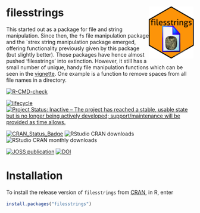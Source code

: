 
# filesstrings <img src="man/figures/logo.png" align="right" height=140/>

This started out as a package for file and string manipulation. Since
then, the `fs` file manipulation package and the \`strex string
manipulation package emerged, offering functionality previously given by
this package (but slightly better). Those packages have hence almost
pushed ‘filesstrings’ into extinction. However, it still has a small
number of unique, handy file manipulation functions which can be seen in
the
[vignette](https://cran.r-project.org/package=filesstrings/vignettes/files.html).
One example is a function to remove spaces from all file names in a
directory.

[![R-CMD-check](https://github.com/rorynolan/filesstrings/actions/workflows/R-CMD-check.yaml/badge.svg)](https://github.com/rorynolan/filesstrings/actions/workflows/R-CMD-check.yaml)

[![lifecycle](https://img.shields.io/badge/lifecycle-stable-brightgreen.svg)](https://lifecycle.r-lib.org/articles/stages.html)
[![Project Status: Inactive – The project has reached a stable, usable
state but is no longer being actively developed; support/maintenance
will be provided as time
allows.](https://www.repostatus.org/badges/latest/inactive.svg)](https://www.repostatus.org/#inactive)

[![CRAN_Status_Badge](http://www.r-pkg.org/badges/version/filesstrings)](https://cran.r-project.org/package=filesstrings)
![RStudio CRAN
downloads](http://cranlogs.r-pkg.org/badges/grand-total/filesstrings)
![RStudio CRAN monthly
downloads](http://cranlogs.r-pkg.org/badges/filesstrings)

[![JOSS
publication](http://joss.theoj.org/papers/10.21105/joss.00260/status.svg)](https://doi.org/10.21105/joss.00260)
[![DOI](https://zenodo.org/badge/69170704.svg)](https://zenodo.org/badge/latestdoi/69170704)

# Installation

To install the release version of `filesstrings` from
[CRAN](https://cran.r-project.org/package=filesstrings), in R, enter

``` r
install.packages("filesstrings")
```
